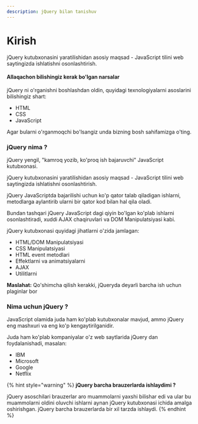 ```yaml
---
description: jQuery bilan tanishuv
---
```


# Kirish

jQuery kutubxonasini yaratilishidan asosiy maqsad - JavaScript tilini web saytingizda ishlatishni osonlashtirish.

#### Allaqachon bilishingiz kerak bo'lgan narsalar <a href="#siz-nimalarni-allaqachon-bilishingiz-kerak-edi" id="siz-nimalarni-allaqachon-bilishingiz-kerak-edi"></a>

jQuery ni o'rganishni boshlashdan oldin, quyidagi texnologiyalarni asoslarini bilishingiz shart:

* HTML
* CSS
* JavaScript

Agar bularni o'rganmoqchi bo'lsangiz unda bizning bosh sahifamizga o'ting.

### jQuery nima ? <a href="#jquery-ozi-nima" id="jquery-ozi-nima"></a>

jQuery yengil, "kamroq yozib, ko'proq ish bajaruvchi" JavaScript kutubxonasi.

jQuery kutubxonasini yaratilishidan asosiy maqsad - JavaScript tilini web saytingizda ishlatishni osonlashtirish.

jQuery JavaScriptda bajarilishi uchun ko'p qator talab qiladigan ishlarni, metodlarga aylantirib ularni bir qator kod bilan hal qila oladi.

Bundan tashqari jQuery JavaScript dagi qiyin bo'lgan ko'plab ishlarni osonlashtiradi, xuddi AJAX chaqiruvlari va DOM Manipulatsiyasi kabi.

jQuery kutubxonasi quyidagi jihatlarni o'zida jamlagan:

* HTML/DOM Manipulatsiyasi
* CSS Manipulatsiyasi
* HTML event metodlari
* Effektlarni va animatsiyalarni
* AJAX
* Utilitlarni

**Maslahat:** Qo'shimcha qilish kerakki, jQueryda deyarli barcha ish uchun plaginlar bor

### Nima uchun jQuery ? <a href="#nimaga-jquery" id="nimaga-jquery"></a>

JavaScript olamida juda ham ko'plab kutubxonalar mavjud, ammo jQuery eng mashxuri va eng ko'p kengaytirilganidir.

Juda ham ko'plab kompaniyalar o'z web saytlarida jQuery dan foydalanishadi, masalan:

* IBM
* Microsoft
* Google
* Netflix

{% hint style="warning" %}
**jQuery barcha brauzerlarda ishlaydimi ?**

jQuery asoschilari brauzerlar aro muammolarni yaxshi bilishar edi va ular bu muammolarni oldini oluvchi ishlarni aynan jQuery kutubxonasi ichida amalga oshirishgan. jQuery barcha brauzerlarda bir xil tarzda ishlaydi.
{% endhint %}
